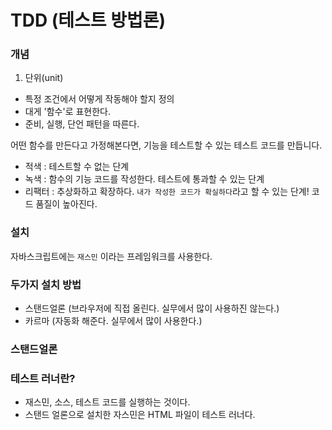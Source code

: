 # TDD (테스트 방법론)

### 개념
1. 단위(unit)
- 특정 조건에서 어떻게 작동해야 할지 정의
- 대게 '함수'로 표현한다.
- 준비, 실행, 단언 패턴을 따른다.

어떤 함수를 만든다고 가정해본다면, 기능을 테스트할 수 있는 테스트 코드를 만듭니다.
- 적색 : 테스트할 수 없는 단계
- 녹색 : 함수의 기능 코드를 작성한다. 테스트에 통과할 수 있는 단계
- 리팩터 : 추상화하고 확장하다. `내가 작성한 코드가 확실하다`라고 할 수 있는 단계! 코드 품질이 높아진다.

### 설치
자바스크립트에는 `재스민` 이라는 프레임워크를 사용한다.

### 두가지 설치 방법
- 스탠드얼론 (브라우저에 직접 올린다. 실무에서 많이 사용하진 않는다.)
- 카르마 (자동화 해준다. 실무에서 많이 사용한다.)

### 스탠드얼론

### 테스트 러너란?
- 재스민, 소스, 테스트 코드를 실행하는 것이다.
- 스탠드 얼론으로 설치한 자스민은 HTML 파일이 테스트 러너다.
